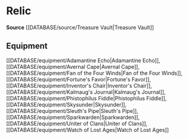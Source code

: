 ﻿---
id: '494'
name: Relic
rarity: Common
rus_type_level: null
source: '[[DATABASE/source/Treasure Vault|Treasure Vault]]'
trait:
- Relic
type: Trait

---
# Relic

**Source** [[DATABASE/source/Treasure Vault|Treasure Vault]]

## Equipment

[[DATABASE/equipment/Adamantine Echo|Adamantine Echo]], [[DATABASE/equipment/Avernal Cape|Avernal Cape]], [[DATABASE/equipment/Fan of the Four Winds|Fan of the Four Winds]], [[DATABASE/equipment/Fortune's Favor|Fortune's Favor]], [[DATABASE/equipment/Inventor's Chair|Inventor's Chair]], [[DATABASE/equipment/Kalmaug's Journal|Kalmaug's Journal]], [[DATABASE/equipment/Phistophilus Fiddle|Phistophilus Fiddle]], [[DATABASE/equipment/Skysunder|Skysunder]], [[DATABASE/equipment/Sleuth's Pipe|Sleuth's Pipe]], [[DATABASE/equipment/Sparkwarden|Sparkwarden]], [[DATABASE/equipment/Uniter of Clans|Uniter of Clans]], [[DATABASE/equipment/Watch of Lost Ages|Watch of Lost Ages]]